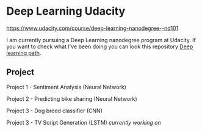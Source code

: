 # Deep Learning Udacity

https://www.udacity.com/course/deep-learning-nanodegree--nd101

I am currently pursuing a Deep Learning nanodegree program at Udacity. If you want to check what I've been doing you can look this repository [Deep learning path](https://github.com/HannaLAguilar/Deep_Learning_path).

## Project

Project 1 - Sentiment Analysis (Neural Network) 

Project 2 - Predicting bike sharing (Neural Network) 

Project 3 - Dog breed classifier (CNN)

Project 3 - TV Script Generation (LSTM) *currently working on*










